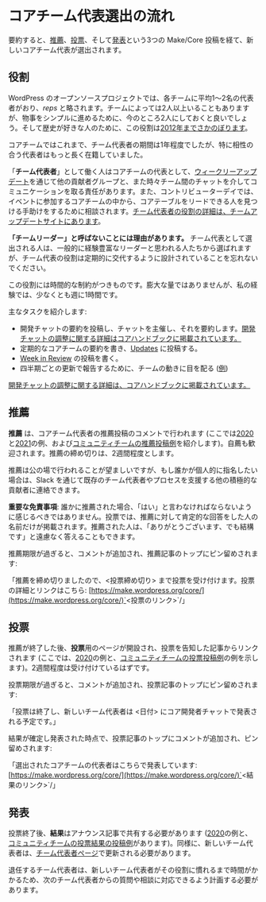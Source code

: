 <!--
# Core Team Rep Election Process
-->

# コアチーム代表選出の流れ

<!--
In summary, the process follows three subsequent Make/Core posts for [nominations](https://make.wordpress.org/core/2020/04/29/nominations-for-core-team-reps/), [voting](https://make.wordpress.org/core/2020/05/15/core-team-reps-submit-your-votes/), and then [announcing](https://make.wordpress.org/core/2020/06/03/core-team-reps-for-2020-and-beyond/) new Core Team Reps.
-->

要約すると、[推薦](https://make.wordpress.org/core/2020/04/29/nominations-for-core-team-reps/)、[投票](https://make.wordpress.org/core/2020/05/15/core-team-reps-submit-your-votes/)、そして[発表](https://make.wordpress.org/core/2020/06/03/core-team-reps-for-2020-and-beyond/)という3つの Make/Core 投稿を経て、新しいコアチーム代表が選出されます。

<!--
## The Role
-->

## 役割

<!--
In the WordPress open source project, each team has on average one or two representatives, abbreviated as *reps*.  Some teams have more than two, but for the sake of sanity sticking with two for now keeps things simpler.  And for the historians out there, the role goes [way back to 2012](https://make.wordpress.org/updates/team-reps/).
-->

WordPress のオープンソースプロジェクトでは、各チームに平均1～2名の代表者がおり、*reps* と略されます。チームによっては2人以上いることもありますが、物事をシンプルに進めるために、今のところ2人にしておくと良いでしょう。そして歴史が好きな人のために、この役割は[2012年までさかのぼります](https://make.wordpress.org/updates/team-reps/)。

<!--
Historically with the Core team, the team rep duration was around a year, though some reps stuck around longer if there was a particularly good fit.
-->

コアチームではこれまで、チーム代表者の期間は1年程度でしたが、特に相性の合う代表者はもっと長く在籍していました。

<!--
Anyone who serves as a “**team rep**” is responsible for communicating on behalf of the Core team to the other contributor groups via [weekly updates](https://make.wordpress.org/updates/), as well as occasional cross-team chats.  Reps are also consulted on Contributor Day, helping find someone within the Core team attending an event who can help lead a Core table.  [Full details on the Team Rep role is on the Team Update site.](https://make.wordpress.org/updates/team-reps/)
-->

「**チーム代表者**」として働く人はコアチームの代表として、[ウィークリーアップデート](https://make.wordpress.org/updates/)を通じて他の貢献者グループと、また時々チーム間のチャットを介してコミュニケーションを取る責任があります。また、コントリビューターデイでは、イベントに参加するコアチームの中から、コアテーブルをリードできる人を見つける手助けをするために相談されます。[チーム代表者の役割の詳細は、チームアップデートサイトにあります](https://make.wordpress.org/updates/team-reps/)。

<!--
**It is not called “team lead” for a reason.**  While people elected as team reps will generally come from the pool of folks that people think of as experienced leaders, remember that the team rep role is designed to change hands regularly.
-->

**「チームリーダー」と呼ばないことには理由があります。** チーム代表として選出される人は、一般的に経験豊富なリーダーと思われる人たちから選ばれますが、チーム代表の役割は定期的に交代するように設計されていることを忘れないでください。

<!--
This role has a time commitment attached to it.  Not a huge amount, but in my experience, it’s at least one hour a week.
-->

この役割には時間的な制約がつきものです。膨大な量ではありませんが、私の経験では、少なくとも週に1時間です。

<!--
Here are the main tasks:
-->

主なタスクを紹介します:

<!--
*   Post the devchat agenda, host the chats, and summarizing them. [More details on coordinating devchat are available in the Core handbook.](https://make.wordpress.org/core/handbook/tutorials/coordinating-devchat/)
*   Writing regular Core team recaps and posting it in [Updates](https://make.wordpress.org/updates)
*   Write the [Week in Review](https://make.wordpress.org/core/tag/week-in-core/) post
*   Keeping an eye on the moving parts of the team to be able to report for quarterly updates ([example](https://make.wordpress.org/updates/2018/04/24/quarterly-updates-q1-2018/))
-->

* 開発チャットの要約を投稿し、チャットを主催し、それを要約します。[開発チャットの調整に関する詳細はコアハンドブックに掲載されています。](https://ja.wordpress.org/team/handbook/core/tutorials/coordinating-devchat/)
* 定期的なコアチームの要約を書き、[Updates](https://make.wordpress.org/updates) に投稿する。
* [Week in Review](https://make.wordpress.org/core/tag/week-in-core/) の投稿を書く。
* 四半期ごとの更新で報告するために、チームの動きに目を配る ([例](https://make.wordpress.org/updates/2018/04/24/quarterly-updates-q1-2018/))

<!--
[More details on coordinating devchat are available in the Core handbook.](https://make.wordpress.org/core/handbook/tutorials/coordinating-devchat/)
-->

[開発チャットの調整に関する詳細は、コアハンドブックに掲載されています。](https://ja.wordpress.org/team/handbook/core/tutorials/coordinating-devchat/)

<!--
## Nominating
-->

## 推薦

<!--
**Nominations** happen in the comments of a Core Team Reps nomination post (here are examples from [2020](https://make.wordpress.org/core/2020/04/29/nominations-for-core-team-reps/) and [2021](https://make.wordpress.org/core/2021/10/26/nominations-for-core-team-reps-2022/) as well as a [sample Community Team nominating post](https://make.wordpress.org/community/2019/12/05/community-team-reps-for-2020/)).  Self-nominations are welcome.  The deadline for nominations should be around two weeks.  
-->

**推薦** は、コアチーム代表者の推薦投稿のコメントで行われます (ここでは[2020](https://make.wordpress.org/core/2020/04/29/nominations-for-core-team-reps/)と[2021](https://make.wordpress.org/core/2021/10/26/nominations-for-core-team-reps-2022/)の例、および[コミュニティチームの推薦投稿例](https://make.wordpress.org/community/2019/12/05/community-team-reps-for-2020/)を紹介します)。自薦も歓迎されます。推薦の締め切りは、2週間程度とします。

<!--
Preference is for nominations to happen publicly, but if someone wants to nominate someone in private, they can reach out to existing team reps and any other active contributors assisting the process via Slack.
-->

推薦は公の場で行われることが望ましいですが、もし誰かが個人的に指名したい場合は、Slack を通じて既存のチーム代表者やプロセスを支援する他の積極的な貢献者に連絡できます。

<!--
*An important disclaimer: if someone is nominated, they should not feel like they have to say “yes”.  The polls will only include the names of the people that respond positively to a nomination.  Anyone who is nominated should feel free to reply with a “Thank you, but no thank you”.*
-->

**重要な免責事項**: 誰かに推薦された場合、「はい」と言わなければならないように感じるべきではありません。投票では、推薦に対して肯定的な回答をした人の名前だけが掲載されます。推薦された人は、「ありがとうございます、でも結構です」と遠慮なく答えることもできます。

<!--
Once the deadline has passed for nominating, a comment will be added and pinned to the top of the nomination post:
-->

推薦期限が過ぎると、コメントが追加され、推薦記事のトップにピン留めされます:

<!--
*Nominations are now closed and voting is open until <voting deadline>. Voting details and link here:* [](https://make.wordpress.org/core/)*[https://make.wordpress.org/core/](https://make.wordpress.org/core/)**<voting-link>/*
-->

「推薦を締め切りましたので、<投票締め切り> まで投票を受け付けます。投票の詳細とリンクはこちら: [https://make.wordpress.org/core/](https://make.wordpress.org/core/)`<投票のリンク>`/」

<!--
## Voting
-->

## 投票

<!--
After nominations have ended, a poll for **voting** will be opened and linked from a voting announcement post (here is an example from [2020](https://make.wordpress.org/core/2020/05/15/core-team-reps-submit-your-votes/) as well as a [sample Community Team voting post](https://make.wordpress.org/community/2020/01/15/community-team-reps-submit-your-votes/)).  It should stay open for around two weeks.
-->

推薦が終了した後、**投票**用のページが開設され、投票を告知した記事からリンクされます (ここでは、[2020](https://make.wordpress.org/core/2020/05/15/core-team-reps-submit-your-votes/)の例と、[コミュニティチームの投票投稿例](https://make.wordpress.org/community/2020/01/15/community-team-reps-submit-your-votes/)の例を示します)。2週間程度は受け付けているはずです。

<!--
Once the deadline has passed for voting, a comment will be added and pinned to the top of the voting post:
-->

投票期限が過ぎると、コメントが追加され、投票記事のトップにピン留めされます:

<!--
*Voting has concluded and the new team reps will be announced on <date> during the Core devchat.*
-->

「投票は終了し、新しいチーム代表者は <日付> にコア開発者チャットで発表される予定です。」

<!--
Once the results have been finalized and announced, a comment will be added and pinned to the top of the voting post:
-->

結果が確定し発表された時点で、投票記事のトップにコメントが追加され、ピン留めされます:

<!--
*Selected Core Team reps are announced here: <a href="https://make.wordpress.org/core//”>https://make.wordpress.org/core/<results-link>/*
-->

「選出されたコアチームの代表者はこちらで発表しています: [https://make.wordpress.org/core/](https://make.wordpress.org/core/)`<結果のリンク>`/」

<!--
## Announcing
-->

## 発表

<!--
After voting has ended, **results** should be shared in an announcement post (here is an exmaple from [2020](https://make.wordpress.org/core/2020/06/03/core-team-reps-for-2020-and-beyond/) as well as a [sample Community Team results post)](https://make.wordpress.org/community/2020/02/06/community-team-reps-for-2020-2/).  Similarly, the new team rep(s) should be updated on the [Team Reps page](https://make.wordpress.org/updates/team-reps/).
-->

投票終了後、**結果**はアナウンス記事で共有する必要があります ([2020](https://make.wordpress.org/core/2020/06/03/core-team-reps-for-2020-and-beyond/)の例と、[コミュニティチームの投票結果の投稿例](https://make.wordpress.org/community/2020/02/06/community-team-reps-for-2020-2/)があります)。同様に、新しいチーム代表者は、[チーム代表者ページ](https://make.wordpress.org/updates/team-reps/)で更新される必要があります。

<!--
The outgoing team rep(s) should plan to be available for questions and consultation from the incoming team rep(s) as there will undoubtedly be a learning curve as new rep(s) get into the role.
-->

退任するチーム代表者は、新しいチーム代表者がその役割に慣れるまで時間がかかるため、次のチーム代表者からの質問や相談に対応できるよう計画する必要があります。
